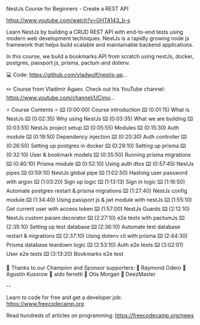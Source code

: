 NestJs Course for Beginners - Create a REST API

https://www.youtube.com/watch?v=GHTA143_b-s

Learn NestJs by building a CRUD REST API with end-to-end tests using modern web development techniques. NestJs is a rapidly growing node js framework that helps build scalable and maintainable backend applications.

In this course, we build a bookmarks API from scratch using nestJs, docker, postgres, passport js, prisma, pactum and dotenv.

💻 Code: https://github.com/vladwulf/nestjs-ap...

✏️ Course from Vladimir Agaev. Check out his YouTube channel: https://www.youtube.com/channel/UCjmo...

⭐️ Course Contents ⭐
⌨️ (0:00:00) Course introduction
⌨️ (0:01:15) What is NestJs
⌨️ (0:02:35) Why using NestJs
⌨️ (0:03:35) What we are building
⌨️ (0:03:55) NestJs project setup
⌨️ (0:05:55) Modules
⌨️ (0:15:30) Auth module
⌨️ (0:19:50) Dependency injection
⌨️ (0:20:30) Auth controller
⌨️ (0:26:50) Setting up postgres in docker
⌨️ (0:29:10) Setting up prisma
⌨️ (0:32:10) User & bookmark models
⌨️ (0:35:50) Running prisma migrations
⌨️ (0:40:10) Prisma module
⌨️ (0:52:10) Using auth dtos
⌨️ (0:57:45) NestJs pipes
⌨️ (0:59:10) NestJs global pipe
⌨️ (1:02:50) Hashing user password with argon
⌨️ (1:03:20) Sign up logic
⌨️ (1:13:13) Sign in logic
⌨️ (1:16:50) Automate postgres restart & prisma migrations
⌨️ (1:27:40) NestJs config module
⌨️ (1:34:40) Using passport js & jwt module with nestJs
⌨️ (1:55:10) Get current user with access token
⌨️ (1:57:00) NestJs Guards
⌨️ (2:12:10) NestJs custom param decorator
⌨️ (2:27:10) e2e tests with pactumJs
⌨️ (2:35:10) Setting up test database
⌨️ (2:36:10) Automate test database restart & migrations
⌨️ (2:37:10) Using dotenv cli with prisma
⌨️ (2:44:30) Prisma database teardown logic
⌨️ (2:53:10) Auth e2e tests
⌨️ (3:02:01) User e2e tests
⌨️ (3:13:20) Bookmarks e2e test

🎉 Thanks to our Champion and Sponsor supporters:
👾 Raymond Odero
👾 Agustín Kussrow
👾 aldo ferretti
👾 Otis Morgan
👾 DeezMaster

--

Learn to code for free and get a developer job: https://www.freecodecamp.org

Read hundreds of articles on programming: https://freecodecamp.org/news

